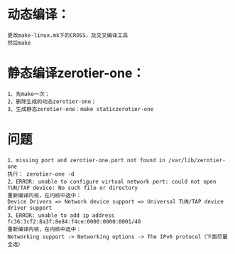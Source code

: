 # 动态编译：
	更改make-linux.mk下的CROSS，及交叉编译工具
	然后make

# 静态编译zerotier-one：
	1、先make一次；
	2、删除生成的动态zerotier-one；
	3、生成静态zerotier-one：make staticzerotier-one
# 问题
	1、missing port and zerotier-one.port not found in /var/lib/zerotier-one
	执行： zerotier-one -d
	2、ERROR: unable to configure virtual network port: could not open TUN/TAP device: No such file or directory
	重新编译内核，在内核中选中：
	Device Drivers => Network device support => Universal TUN/TAP device driver support
	3、ERROR: unable to add ip address fc36:3cf2:8a3f:8e84:f4ce:0000:0000:0001/40
	重新编译内核，在内核中选中：
	Networking support -> Networking options -> The IPv6 protocol（下面尽量全选）
